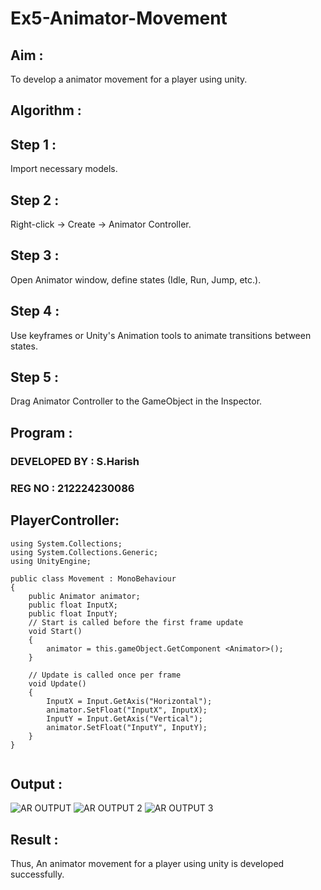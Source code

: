 # Ex5-Animator-Movement

## Aim :

To develop a animator movement for a player using unity.

## Algorithm :

## Step 1 : 

Import necessary models.

## Step 2 : 

 Right-click -> Create -> Animator Controller.

## Step 3 : 

Open Animator window, define states (Idle, Run, Jump, etc.).

## Step 4 : 

Use keyframes or Unity's Animation tools to animate transitions between states.

## Step 5 : 

Drag Animator Controller to the GameObject in the Inspector.

## Program :

### DEVELOPED BY : S.Harish
### REG NO : 212224230086

## PlayerController:


```
using System.Collections;
using System.Collections.Generic;
using UnityEngine;

public class Movement : MonoBehaviour
{
    public Animator animator;
    public float InputX;
    public float InputY;
    // Start is called before the first frame update
    void Start()
    {
        animator = this.gameObject.GetComponent <Animator>();
    }

    // Update is called once per frame
    void Update()
    {
        InputX = Input.GetAxis("Horizontal");
        animator.SetFloat("InputX", InputX);
        InputY = Input.GetAxis("Vertical");
        animator.SetFloat("InputY", InputY);
    }
}


```
## Output :
![AR OUTPUT](https://github.com/user-attachments/assets/7e4786a6-c970-4a04-b7c0-ee2b218aa903)
![AR OUTPUT 2](https://github.com/user-attachments/assets/ec09fee2-06a5-4dff-8a34-e2334aa262da)
![AR OUTPUT 3](https://github.com/user-attachments/assets/95b12b66-a37c-49ce-8d2c-a02dc095921d)



## Result :

Thus, An animator movement for a player using unity is developed successfully.
